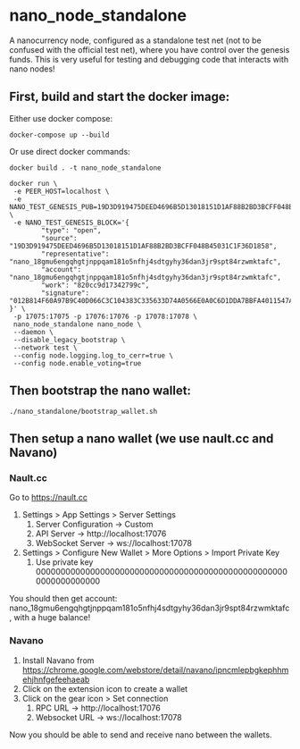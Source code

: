 # nano_node_standalone
A nanocurrency node, configured as a standalone test net (not to be confused with the official test net), where you have control over the genesis funds. This is very useful for testing and debugging code that interacts with nano nodes!

## First, build and start the docker image:
Either use docker compose:
```
docker-compose up --build
```
Or use direct docker commands:
```
docker build . -t nano_node_standalone
```
```
docker run \
 -e PEER_HOST=localhost \ 
 -e NANO_TEST_GENESIS_PUB=19D3D919475DEED4696B5D13018151D1AF88B2BD3BCFF048B45031C1F36D1858 \
 -e NANO_TEST_GENESIS_BLOCK='{
        "type": "open",
        "source": "19D3D919475DEED4696B5D13018151D1AF88B2BD3BCFF048B45031C1F36D1858",
        "representative": "nano_18gmu6engqhgtjnppqam181o5nfhj4sdtgyhy36dan3jr9spt84rzwmktafc",
        "account": "nano_18gmu6engqhgtjnppqam181o5nfhj4sdtgyhy36dan3jr9spt84rzwmktafc",
        "work": "820cc9d17342799c",
        "signature": "012B814F60A97B9C40D066C3C104383C335633D74A0566E0A0C6D1DDA7BBFA4011547AA0374B6B3146F290352E5EC6C81551032583219F8A372C236DD65BA90D"
}' \
 -p 17075:17075 -p 17076:17076 -p 17078:17078 \
 nano_node_standalone nano_node \
 --daemon \
 --disable_legacy_bootstrap \
 --network test \
 --config node.logging.log_to_cerr=true \
 --config node.enable_voting=true
```

## Then bootstrap the nano wallet:
```
./nano_standalone/bootstrap_wallet.sh
```

## Then setup a nano wallet (we use nault.cc and Navano)
### Nault.cc
Go to https://nault.cc
1. Settings > App Settings > Server Settings
   1. Server Configuration -> Custom
   1. API Server -> http://localhost:17076
   1. WebSocket Server -> ws://localhost:17078
1. Settings > Configure New Wallet > More Options > Import Private Key
   1. Use private key 0000000000000000000000000000000000000000000000000000000000000000

You should then get account: nano_18gmu6engqhgtjnppqam181o5nfhj4sdtgyhy36dan3jr9spt84rzwmktafc, with a huge balance!

### Navano
1. Install Navano from https://chrome.google.com/webstore/detail/navano/ipncmlepbgkephhmehjhnfgefeehaeab
1. Click on the extension icon to create a wallet
1. Click on the gear icon > Set connection
   1. RPC URL -> http://localhost:17076
   1. Websocket URL -> ws://localhost:17078

Now you should be able to send and receive nano between the wallets.
